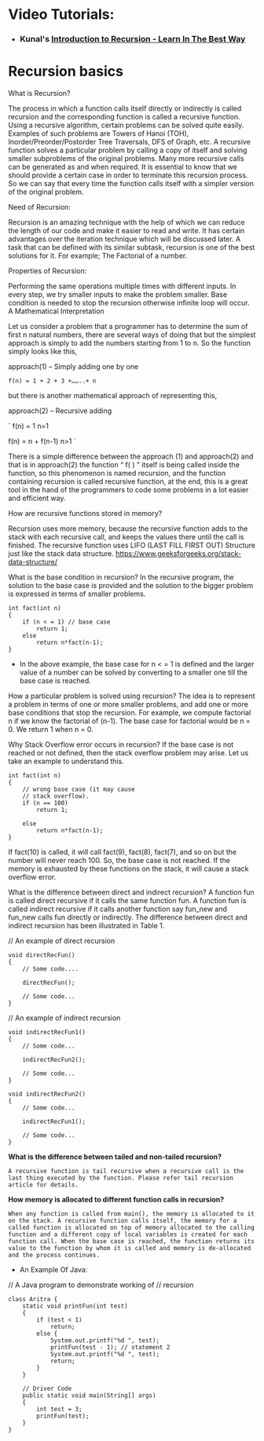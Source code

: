 # Video Tutorials:
+ ### Kunal's [Introduction to Recursion - Learn In The Best Way](https://youtu.be/M2uO2nMT0Bk)

# Recursion basics

What is Recursion?

The process in which a function calls itself directly or indirectly is called recursion and the corresponding function is called a recursive function. Using a recursive algorithm, certain problems can be solved quite easily. Examples of such problems are Towers of Hanoi (TOH), Inorder/Preorder/Postorder Tree Traversals, DFS of Graph, etc. A recursive function solves a particular problem by calling a copy of itself and solving smaller subproblems of the original problems. Many more recursive calls can be generated as and when required. It is essential to know that we should provide a certain case in order to terminate this recursion process. So we can say that every time the function calls itself with a simpler version of the original problem.

Need of Recursion:

Recursion is an amazing technique with the help of which we can reduce the length of our code and make it easier to read and write. It has certain advantages over the iteration technique which will be discussed later. A task that can be defined with its similar subtask, recursion is one of the best solutions for it. For example; The Factorial of a number.

Properties of Recursion:

Performing the same operations multiple times with different inputs.
In every step, we try smaller inputs to make the problem smaller.
Base condition is needed to stop the recursion otherwise infinite loop will occur.
A Mathematical Interpretation

Let us consider a problem that a programmer has to determine the sum of first n natural numbers, there are several ways of doing that but the simplest approach is simply to add the numbers starting from 1 to n. So the function simply looks like this,

approach(1) – Simply adding one by one

`
f(n) = 1 + 2 + 3 +……..+ n
`

but there is another mathematical approach of representing this,

approach(2) – Recursive adding 

`
f(n) = 1                  n=1

f(n) = n + f(n-1)    n>1
`

There is a simple difference between the approach (1) and approach(2) and that is in approach(2) the function “ f( ) ” itself is being called inside the function, so this phenomenon is named recursion, and the function containing recursion is called recursive function, at the end, this is a great tool in the hand of the programmers to code some problems in a lot easier and efficient way.

How are recursive functions stored in memory?

Recursion uses more memory, because the recursive function adds to the stack with each recursive call, and keeps the values there until the call is finished. The recursive function uses LIFO (LAST FILL FIRST OUT) Structure just like the stack data structure. https://www.geeksforgeeks.org/stack-data-structure/
 

What is the base condition in recursion? 
In the recursive program, the solution to the base case is provided and the solution to the bigger problem is expressed in terms of smaller problems. 
 
```
int fact(int n)
{
    if (n < = 1) // base case
        return 1;
    else    
        return n*fact(n-1);    
}
```

* In the above example, the base case for n < = 1 is defined and the larger value of a number can be solved by converting to a smaller one till the base case is reached.

How a particular problem is solved using recursion? 
The idea is to represent a problem in terms of one or more smaller problems, and add one or more base conditions that stop the recursion. For example, we compute factorial n if we know the factorial of (n-1). The base case for factorial would be n = 0. We return 1 when n = 0. 

Why Stack Overflow error occurs in recursion? 
If the base case is not reached or not defined, then the stack overflow problem may arise. Let us take an example to understand this.
```
int fact(int n)
{
    // wrong base case (it may cause
    // stack overflow).
    if (n == 100) 
        return 1;

    else
        return n*fact(n-1);
}
```
If fact(10) is called, it will call fact(9), fact(8), fact(7), and so on but the number will never reach 100. So, the base case is not reached. If the memory is exhausted by these functions on the stack, it will cause a stack overflow error. 

What is the difference between direct and indirect recursion? 
A function fun is called direct recursive if it calls the same function fun. A function fun is called indirect recursive if it calls another function say fun_new and fun_new calls fun directly or indirectly. The difference between direct and indirect recursion has been illustrated in Table 1. 

// An example of direct recursion
```
void directRecFun()
{
    // Some code....

    directRecFun();

    // Some code...
}
```

// An example of indirect recursion
```
void indirectRecFun1()
{
    // Some code...

    indirectRecFun2();

    // Some code...
}
```
```
void indirectRecFun2()
{
    // Some code...

    indirectRecFun1();

    // Some code...
}
```
**What is the difference between tailed and non-tailed recursion?** 
```
A recursive function is tail recursive when a recursive call is the last thing executed by the function. Please refer tail recursion article for details. 
```

**How memory is allocated to different function calls in recursion?**
```
When any function is called from main(), the memory is allocated to it on the stack. A recursive function calls itself, the memory for a called function is allocated on top of memory allocated to the calling function and a different copy of local variables is created for each function call. When the base case is reached, the function returns its value to the function by whom it is called and memory is de-allocated and the process continues.
```
* An Example Of Java:

// A Java program to demonstrate working of
// recursion
```
class Aritra {
	static void printFun(int test)
	{
		if (test < 1)
			return;
		else {
			System.out.printf("%d ", test);
			printFun(test - 1); // statement 2
			System.out.printf("%d ", test);
			return;
		}
	}

	// Driver Code
	public static void main(String[] args)
	{
		int test = 3;
		printFun(test);
	}
}
```
